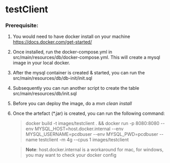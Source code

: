 # testClient

### Prerequisite:
1. You would need to have docker install on your machine https://docs.docker.com/get-started/

2. Once installed, run the docker-compose.yml in src/main/resources/db/docker-compose.yml. This will create a mysql image in your local docker.

3. After the mysql container is created & started, you can run the src/main/resources/db/db-init/init.sql

4. Subsequently you can run another script to create the table src/main/resources/db/init.sql

5. Before you can deploy the image, do a _mvn clean install_

6. Once the artefact (*.jar) is created, you can run the following command:

    > docker build -t images/testclient .
    && docker run
    -p 8080:8080
    --env MYSQL_HOST=host.docker.internal
    --env MYSQL_USERNAME=pcdbuser
    --env MYSQL_PWD=pcdbuser
    --name testclient
    -m 4g
    --cpus 1
    images/testclient 

    > **Note**: host.docker.internal is a workaround for mac, for windows, you may want to check your docker config
